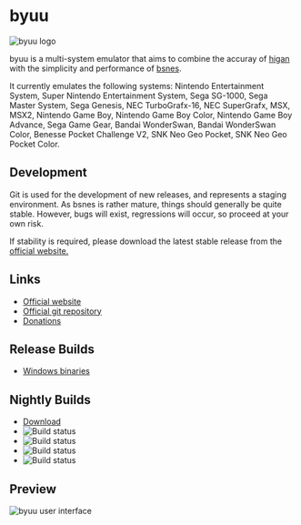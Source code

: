 byuu
====

![byuu logo](https://byuu.org/images/byuu/github/byuu-logo.png)

byuu is a multi-system emulator that aims to combine the accuray of
[higan](https://byuu.org/higan) with the simplicity and performance of
[bsnes](https://byuu.org/bsnes).

It currently emulates the following systems: Nintendo Entertainment System,
Super Nintendo Entertainment System, Sega SG-1000, Sega Master System, Sega
Genesis, NEC TurboGrafx-16, NEC SuperGrafx, MSX, MSX2, Nintendo Game Boy,
Nintendo Game Boy Color, Nintendo Game Boy Advance, Sega Game Gear, Bandai
WonderSwan, Bandai WonderSwan Color, Benesse Pocket Challenge V2, SNK Neo Geo
Pocket, SNK Neo Geo Pocket Color.

Development
-----------

Git is used for the development of new releases, and represents a staging
environment. As bsnes is rather mature, things should generally be quite stable.
However, bugs will exist, regressions will occur, so proceed at your own risk.

If stability is required, please download the latest stable release from the
[official website.](https://byuu.org/byuu)

Links
-----

  - [Official website](https://byuu.org/byuu)
  - [Official git repository](https://github.com/byuu/byuu)
  - [Donations](https://patreon.com/byuu)

Release Builds
--------------

  - [Windows binaries](https://byuu.itch.io/byuu)

Nightly Builds
--------------

  - [Download](https://cirrus-ci.com/github/byuu/byuu/master)
  - ![Build status](https://api.cirrus-ci.com/github/byuu/byuu.svg?task=windows-x86_64-binaries)
  - ![Build status](https://api.cirrus-ci.com/github/byuu/byuu.svg?task=macOS-x86_64-binaries)
  - ![Build status](https://api.cirrus-ci.com/github/byuu/byuu.svg?task=linux-x86_64-binaries)
  - ![Build status](https://api.cirrus-ci.com/github/byuu/byuu.svg?task=freebsd-x86_64-binaries)

Preview
-------

![byuu user interface](https://byuu.org/images/byuu/github/byuu-preview.png)
